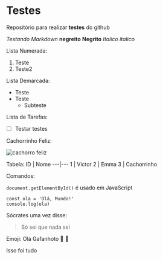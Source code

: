 # Testes

Repositório para realizar **testes** do github

*Testando Markdown*
**negreito** __Negrito__
_Italico_ *italico*

Lista Numerada:
1. Teste
999. Teste2
            
Lista Demarcada:
* Teste
* Teste
   * Subteste

Lista de Tarefas:
- [ ] Testar testes



Cachorrinho Feliz:

![cachorro  feliz](https://user-images.githubusercontent.com/125153004/221930164-a0781f67-7cfa-4598-ba90-9fe74769ae61.jpg)


Tabela:
ID | Nome
---|---
1 | Victor
2 | Emma
3 | Cachorrinho

Comandos:

`document.getElementById()` é usado em JavaScript

```
const ola = 'Olá, Mundo!'
console.log(ola)
```

Sócrates uma vez disse:
> Só sei que nada sei


Emoji:
Olá Gafanhoto 🖖 :vulcan_salute:

Isso foi tudo
